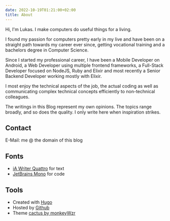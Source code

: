 ```yaml
---
date: 2022-10-19T01:21:00+02:00
title: About
---
```


Hi, I'm Lukas. I make computers do useful things for a living.

I found my passion for computers pretty early in my live and have been on a straight path towards my career ever since, getting vocational training and a bachelors degree in Computer Science.

Since I started my professional career, I have been a Mobile Developer on Android, a Web Developer using multiple frontend frameworks, a Full-Stack Developer focused on NodeJS, Ruby and Elixir and most recently a Senior Backend Developer working mostly with Elixir.

I most enjoy the technical aspects of the job, the actual coding as well as communicating complex technical concepts efficiently to non-technical colleagues.

The writings in this Blog represent my own opinions.
The topics range broadly, and so does the quality.
I only write here when inspiration strikes.

## Contact

E-Mail: me @ the domain of this blog

## Fonts

* [iA Writer Quattro](https://github.com/iaolo/iA-Fonts/) for text
* [JetBrains Mono](https://www.jetbrains.com/lp/mono/) for code

## Tools

* Created with [Hugo](https://gohugo.io/)
* Hosted by [Github](https://pages.github.com/)
* Theme [cactus by monkeyWzr](https://github.com/monkeyWzr/hugo-theme-cactus)
